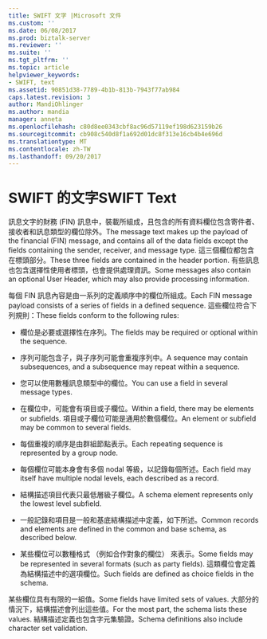 ```yaml
---
title: SWIFT 文字 |Microsoft 文件
ms.custom: ''
ms.date: 06/08/2017
ms.prod: biztalk-server
ms.reviewer: ''
ms.suite: ''
ms.tgt_pltfrm: ''
ms.topic: article
helpviewer_keywords:
- SWIFT, text
ms.assetid: 90851d38-7789-4b1b-813b-7943f77ab984
caps.latest.revision: 3
author: MandiOhlinger
ms.author: mandia
manager: anneta
ms.openlocfilehash: c80d8ee0343cbf8ac96d57119ef198d623159b26
ms.sourcegitcommit: cb908c540d8f1a692d01dc8f313e16cb4b4e696d
ms.translationtype: MT
ms.contentlocale: zh-TW
ms.lasthandoff: 09/20/2017
---
```

# <a name="swift-text"></a><span data-ttu-id="8c301-102">SWIFT 的文字</span><span class="sxs-lookup"><span data-stu-id="8c301-102">SWIFT Text</span></span>
<span data-ttu-id="8c301-103">訊息文字的財務 (FIN) 訊息中，裝載所組成，且包含的所有資料欄位包含寄件者、 接收者和訊息類型的欄位除外。</span><span class="sxs-lookup"><span data-stu-id="8c301-103">The message text makes up the payload of the financial (FIN) message, and contains all of the data fields except the fields containing the sender, receiver, and message type.</span></span> <span data-ttu-id="8c301-104">這三個欄位都包含在標頭部分。</span><span class="sxs-lookup"><span data-stu-id="8c301-104">These three fields are contained in the header portion.</span></span> <span data-ttu-id="8c301-105">有些訊息也包含選擇性使用者標頭，也會提供處理資訊。</span><span class="sxs-lookup"><span data-stu-id="8c301-105">Some messages also contain an optional User Header, which may also provide processing information.</span></span>  
  
 <span data-ttu-id="8c301-106">每個 FIN 訊息內容是由一系列的定義順序中的欄位所組成。</span><span class="sxs-lookup"><span data-stu-id="8c301-106">Each FIN message payload consists of a series of fields in a defined sequence.</span></span> <span data-ttu-id="8c301-107">這些欄位符合下列規則：</span><span class="sxs-lookup"><span data-stu-id="8c301-107">These fields conform to the following rules:</span></span>  
  
-   <span data-ttu-id="8c301-108">欄位是必要或選擇性在序列。</span><span class="sxs-lookup"><span data-stu-id="8c301-108">The fields may be required or optional within the sequence.</span></span>  
  
-   <span data-ttu-id="8c301-109">序列可能包含子，與子序列可能會重複序列中。</span><span class="sxs-lookup"><span data-stu-id="8c301-109">A sequence may contain subsequences, and a subsequence may repeat within a sequence.</span></span>  
  
-   <span data-ttu-id="8c301-110">您可以使用數種訊息類型中的欄位。</span><span class="sxs-lookup"><span data-stu-id="8c301-110">You can use a field in several message types.</span></span>  
  
-   <span data-ttu-id="8c301-111">在欄位中，可能會有項目或子欄位。</span><span class="sxs-lookup"><span data-stu-id="8c301-111">Within a field, there may be elements or subfields.</span></span> <span data-ttu-id="8c301-112">項目或子欄位可能是通用於數個欄位。</span><span class="sxs-lookup"><span data-stu-id="8c301-112">An element or subfield may be common to several fields.</span></span>  
  
-   <span data-ttu-id="8c301-113">每個重複的順序是由群組節點表示。</span><span class="sxs-lookup"><span data-stu-id="8c301-113">Each repeating sequence is represented by a group node.</span></span>  
  
-   <span data-ttu-id="8c301-114">每個欄位可能本身會有多個 nodal 等級，以記錄每個所述。</span><span class="sxs-lookup"><span data-stu-id="8c301-114">Each field may itself have multiple nodal levels, each described as a record.</span></span>  
  
-   <span data-ttu-id="8c301-115">結構描述項目代表只最低層級子欄位。</span><span class="sxs-lookup"><span data-stu-id="8c301-115">A schema element represents only the lowest level subfield.</span></span>  
  
-   <span data-ttu-id="8c301-116">一般記錄和項目是一般和基底結構描述中定義，如下所述。</span><span class="sxs-lookup"><span data-stu-id="8c301-116">Common records and elements are defined in the common and base schema, as described below.</span></span>  
  
-   <span data-ttu-id="8c301-117">某些欄位可以數種格式 （例如合作對象的欄位） 來表示。</span><span class="sxs-lookup"><span data-stu-id="8c301-117">Some fields may be represented in several formats (such as party fields).</span></span> <span data-ttu-id="8c301-118">這類欄位會定義為結構描述中的選項欄位。</span><span class="sxs-lookup"><span data-stu-id="8c301-118">Such fields are defined as choice fields in the schema.</span></span>  
  
 <span data-ttu-id="8c301-119">某些欄位具有有限的一組值。</span><span class="sxs-lookup"><span data-stu-id="8c301-119">Some fields have limited sets of values.</span></span> <span data-ttu-id="8c301-120">大部分的情況下，結構描述會列出這些值。</span><span class="sxs-lookup"><span data-stu-id="8c301-120">For the most part, the schema lists these values.</span></span> <span data-ttu-id="8c301-121">結構描述定義也包含字元集驗證。</span><span class="sxs-lookup"><span data-stu-id="8c301-121">Schema definitions also include character set validation.</span></span>